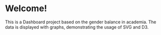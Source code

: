 # Welcome! 

This is a Dashboard project based on the gender balance in academia. The data is displayed with graphs, demonstrating the usage of SVG and D3.

